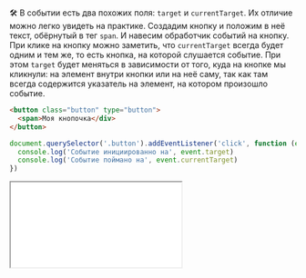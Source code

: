 🛠 В событии есть два похожих поля: `target` и `currentTarget`. Их отличие можно легко увидеть на практике.
Создадим кнопку и положим в неё текст, обёрнутый в тег `span`. И навесим обработчик событий на кнопку. При клике на кнопку можно заметить, что `currentTarget` всегда будет одним и тем же, то есть кнопка, на которой слушается событие. При этом `target` будет меняться в зависимости от того, куда на кнопке мы кликнули: на элемент внутри кнопки или на неё саму, так как там всегда содержится указатель на элемент, на котором произошло событие.

```html
<button class="button" type="button">
  <span>Моя кнопочка</div>
</button>
```

```js
document.querySelector('.button').addEventListener('click', function (event) {
  console.log('Событие инициированно на', event.target)
  console.log('Событие поймано на', event.currentTarget)
})
```

<iframe title="Разница между target и currentTarget — Событие Event — Докa" src="../demos/target-vs-currenttarget/" height="150"></iframe>
